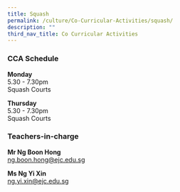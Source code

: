 ```yaml
---
title: Squash
permalink: /culture/Co-Curricular-Activities/squash/
description: ""
third_nav_title: Co Curricular Activities
---
```

### CCA Schedule

**Monday**  
5.30 - 7.30pm  
Squash Courts

**Thursday**  
5.30 - 7.30pm  
Squash Courts

### Teachers-in-charge

**Mr Ng Boon Hong**  
[ng.boon.hong@ejc.edu.sg](mailto:ng.boon.hong@ejc.edu.sg)

**Ms Ng Yi Xin**  
[ng.yi.xin@ejc.edu.sg](mailto:ng.yi.xin@ejc.edu.sg)
